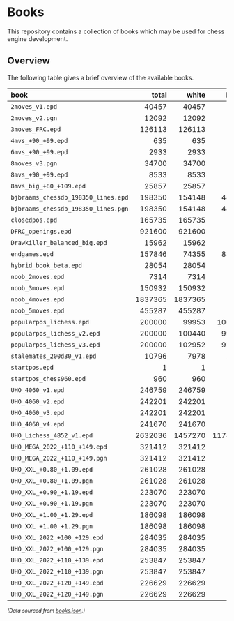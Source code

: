 # Books

This repository contains a collection of books which may be used
for chess engine development.

## Overview

The following table gives a brief overview of the available books.

<!-- The table is automatically generated with 'python update_readme.py'. -->
<!-- TABLE_START -->
| book | total | white | black | min_depth | max_depth |
| :--- | ---: | ---: | ---: | ---: | ---: |
| `2moves_v1.epd` | 40457 | 40457 | 0 | 4 | 4 |
| `2moves_v2.pgn` | 12092 | 12092 | 0 | 4 | 4 |
| `3moves_FRC.epd` | 126113 | 126113 | 0 | 6 | 6 |
| `4mvs_+90_+99.epd` | 635 | 635 | 0 | 8 | 8 |
| `6mvs_+90_+99.epd` | 2933 | 2933 | 0 | 12 | 12 |
| `8moves_v3.pgn` | 34700 | 34700 | 0 | 16 | 16 |
| `8mvs_+90_+99.epd` | 8533 | 8533 | 0 | 16 | 16 |
| `8mvs_big_+80_+109.epd` | 25857 | 25857 | 0 | 16 | 16 |
| `bjbraams_chessdb_198350_lines.epd` | 198350 | 154148 | 44202 | 1 | 16 |
| `bjbraams_chessdb_198350_lines.pgn` | 198350 | 154148 | 44202 | 1 | 16 |
| `closedpos.epd` | 165735 | 165735 | 0 | 8 | 8 |
| `DFRC_openings.epd` | 921600 | 921600 | 0 | 0 | 0 |
| `Drawkiller_balanced_big.epd` | 15962 | 15962 | 0 | 28 | 28 |
| `endgames.epd` | 157846 | 74355 | 83491 | 23 | 652 |
| `hybrid_book_beta.epd` | 28054 | 28054 | 0 | None | None |
| `noob_2moves.epd` | 7314 | 7314 | 0 | 4 | 4 |
| `noob_3moves.epd` | 150932 | 150932 | 0 | 6 | 6 |
| `noob_4moves.epd` | 1837365 | 1837365 | 0 | 8 | 8 |
| `noob_5moves.epd` | 455287 | 455287 | 0 | 10 | 10 |
| `popularpos_lichess.epd` | 200000 | 99953 | 100047 | None | None |
| `popularpos_lichess_v2.epd` | 200000 | 100440 | 99560 | None | None |
| `popularpos_lichess_v3.epd` | 200000 | 102952 | 97048 | None | None |
| `stalemates_200d30_v1.epd` | 10796 | 7978 | 2818 | 12 | 479 |
| `startpos.epd` | 1 | 1 | 0 | 0 | 0 |
| `startpos_chess960.epd` | 960 | 960 | 0 | 0 | 0 |
| `UHO_4060_v1.epd` | 246759 | 246759 | 0 | 16 | 16 |
| `UHO_4060_v2.epd` | 242201 | 242201 | 0 | None | None |
| `UHO_4060_v3.epd` | 242201 | 242201 | 0 | 16 | 16 |
| `UHO_4060_v4.epd` | 241670 | 241670 | 0 | 16 | 16 |
| `UHO_Lichess_4852_v1.epd` | 2632036 | 1457270 | 1174766 | 2 | 16 |
| `UHO_MEGA_2022_+110_+149.epd` | 321412 | 321412 | 0 | 16 | 16 |
| `UHO_MEGA_2022_+110_+149.pgn` | 321412 | 321412 | 0 | 16 | 16 |
| `UHO_XXL_+0.80_+1.09.epd` | 261028 | 261028 | 0 | 16 | 16 |
| `UHO_XXL_+0.80_+1.09.pgn` | 261028 | 261028 | 0 | 16 | 16 |
| `UHO_XXL_+0.90_+1.19.epd` | 223070 | 223070 | 0 | 16 | 16 |
| `UHO_XXL_+0.90_+1.19.pgn` | 223070 | 223070 | 0 | 16 | 16 |
| `UHO_XXL_+1.00_+1.29.epd` | 186098 | 186098 | 0 | 16 | 16 |
| `UHO_XXL_+1.00_+1.29.pgn` | 186098 | 186098 | 0 | 16 | 16 |
| `UHO_XXL_2022_+100_+129.epd` | 284035 | 284035 | 0 | 16 | 16 |
| `UHO_XXL_2022_+100_+129.pgn` | 284035 | 284035 | 0 | 16 | 16 |
| `UHO_XXL_2022_+110_+139.epd` | 253847 | 253847 | 0 | 16 | 16 |
| `UHO_XXL_2022_+110_+139.pgn` | 253847 | 253847 | 0 | 16 | 16 |
| `UHO_XXL_2022_+120_+149.epd` | 226629 | 226629 | 0 | 16 | 16 |
| `UHO_XXL_2022_+120_+149.pgn` | 226629 | 226629 | 0 | 16 | 16 |

<sub>*(Data sourced from [books.json](books.json).)*</sub>
<!-- TABLE_END -->

